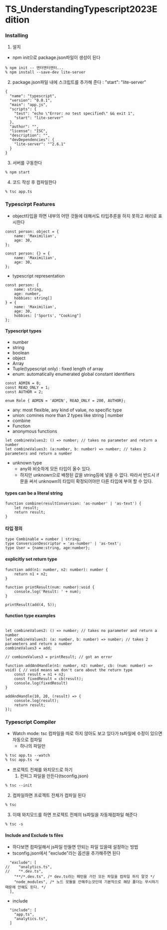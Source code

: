 # TS_UnderstandingTypescript2023Edition

### Installing
1. 설치
 - npm init으로 package.json파일이 생성이 된다
```
% npm init -- 엔터엔터엔터...
% npm install --save-dev lite-server
```
2. package.json파일 내에 스크립트를 추가해 준다 : "start": "lite-server"
```
{
  "name": "typescript",
  "version": "0.0.1",
  "main": "app.js",
  "scripts": {
    "test": "echo \"Error: no test specified\" && exit 1",
    "start": "lite-server"
  },
  "author": "",
  "license": "ISC",
  "description": "",
  "devDependencies": {
    "lite-server": "^2.6.1"
  }
}

```
3. 서버를 구동한다
```
% npm start
```
4. 코드 작성 후 컴파일한다
```
% tsc app.ts
```

### Typescirpt Features
- object타입을 하면 내부의 어떤 것들에 대해서도 타입추론을 하지 못하고 에러로 표시한다
```
const person: object = {
    name: 'Maximilian',
    age: 30,
};

const person: {} = {
    name: 'Maximilian',
    age: 30,
};
```
- typescript representation
```
const person: {
    name: string,
    age: number,
    hobbies: string[]
} = {
    name: 'Maximilian',
    age: 30,
    hobbies: ['Sports', "Cooking"]
};
```

#### Typescript types
- number
- string
- boolean
- object
- Array
- Tuple(typescript only) : fixed length of array
- enum: automatically enumerated global constant identifiers
```
const ADMIN = 0;
const READ_ONLY = 1;
const AUTHOR = 2;

enum Role { ADMIN = 'ADMIN', READ_ONLY = 200, AUTHOR};
```
- any: most flexible, any kind of value, no specific type
- union: comines more than 2 types like string | number
- combine
- Function
- anonymous functions
```
let combineValues2: () => number; // takes no parameter and return a number
let combineValues3: (a:number, b: number) => number; // takes 2 parameters and return a number
```
- unknown type
   + any와 비슷하게 모든 타입이 올수 있다.
   + 하지만 unknown으로 배정된 값을 string등에 넣을 수 없다. 따라서 반드시 if문을 써서 unknown의 타입이 확정되어야만 다른 타입에 부여 할 수 있다.

#### types can be a literal string
```
function combine(resultConversion: 'as-number' | 'as-text') {
    let result;
    return result;
}
```

#### 타입 정의
```
type Combinable = number | string;
type ConversionDescriptor = 'as-number' | 'as-text';
type User = {name:string, age:number};
```

#### explicitly set return type
```
function add(n1: number, n2: number): number {
    return n1 + n2;
}

function printResult(num: number):void {
    console.log('Result: ' + num);
}

printResult(add(4, 5));
```

#### function type examples
```

let combineValues2: () => number; // takes no parameter and return a number
let combineValues3: (a: number, b: number) => number; // takes 2 parameters and return a number
combineValues3 = add;

// combineValues3 = printResult; // got an error

function addAndHandle(n1: number, n2: number, cb: (num: number) => void) { // void means we don't care about the return type
    const result = n1 + n2;
    const fixedResult = cb(result);
    console.log(fixedResult)
}

addAndHandle(10, 20, (result) => {
    console.log(result);
    return result;
});

```

### Typescript Compiler
- Watch mode: tsc 컴파일을 따로 하지 않아도 보고 있다가 ts파일에 수정이 있으면 자동으로 컴파일
   + 하나의 파일만
```
% tsc app.ts --watch
% tsc app.ts -w
```
- 프로젝트 전체를 와치모드로 하기
   1. 컨피그 파일을 만든다(tsconfig.json)
   
```
% tsc --init
```

   2. 컴파일하면 프로젝트 전체가 컴파일 된다
   
```
% tsc
```

   3. 이때 와치모드를 하면 프로젝트 전체의 ts파일을 자동재컴파일 해준다
   
```
% tsc -s
```

#### Include and Exclude ts files
- 하다보면 컴파일해서 js파일 만들면 안되는 파일 있을때 설정하는 방법
- tsconfig.json에서 "exclude"라는 옵션을 추가해주면 된다
```
  "exclude": [
//    "analytics.ts",
//    "*.dev.ts",
    "**/*.dev.ts", /* dev.ts라는 패턴을 가진 모든 파일을 컴파일 하지 말것 */
    "node_modules", /* 노드 모듈을 안해주는것인데 기본적으로 해당 폴더는 무시하기 때문에 안해도 된다. */
  ],
```

- include
```
  "include": [
    "app.ts",
    "analytics.ts",
  ]
```


